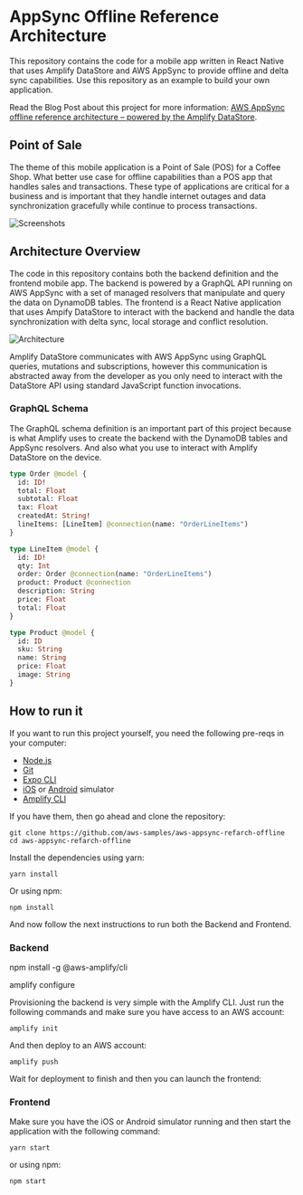 # AppSync Offline Reference Architecture

This repository contains the code for a mobile app written in React Native that uses Amplify DataStore and AWS AppSync to provide offline and delta sync capabilities. Use this repository as an example to build your own application. 

Read the Blog Post about this project for more information: [AWS AppSync offline reference architecture – powered by the Amplify DataStore](https://aws.amazon.com/blogs/mobile/aws-appsync-offline-reference-architecture).

## Point of Sale

The theme of this mobile application is a Point of Sale (POS) for a Coffee Shop. What better use case for offline capabilities than a POS app that handles sales and transactions. These type of applications are critical for a business and is important that they handle internet outages and data synchronization gracefully while continue to process transactions.  

![Screenshots](./assets/screenshots.png)

## Architecture Overview

The code in this repository contains both the backend definition and the frontend mobile app. The backend is powered by a GraphQL API running on AWS AppSync with a set of managed resolvers that manipulate and query the data on DynamoDB tables. The frontend is a React Native application that uses Ampify DataStore to interact with the backend and handle the data synchronization with delta sync, local storage and conflict resolution. 

![Architecture](./assets/appsync-refarch-offline.png)

Amplify DataStore communicates with AWS AppSync using GraphQL queries, mutations and subscriptions, however this communication is abstracted away from the developer as you only need to interact with the DataStore API using standard JavaScript function invocations. 

### GraphQL Schema

The GraphQL schema definition is an important part of this project because is what Amplify uses to create the backend with the DynamoDB tables and AppSync resolvers. And also what you use to interact with Amplify DataStore on the device.

```graphql
type Order @model {
  id: ID!
  total: Float
  subtotal: Float
  tax: Float
  createdAt: String!
  lineItems: [LineItem] @connection(name: "OrderLineItems")
}

type LineItem @model {
  id: ID!
  qty: Int
  order: Order @connection(name: "OrderLineItems")
  product: Product @connection
  description: String
  price: Float
  total: Float
}

type Product @model {
  id: ID
  sku: String
  name: String
  price: Float
  image: String
}
```


## How to run it

If you want to run this project yourself, you need the following pre-reqs in your computer: 

* [Node.js](https://nodejs.org/en/)
* [Git](https://git-scm.com/)
* [Expo CLI](https://docs.expo.io/get-started/installation)
* [iOS](https://docs.expo.io/workflow/ios-simulator) or [Android](https://docs.expo.io/workflow/android-studio-emulator) simulator
* [Amplify CLI](https://github.com/aws-amplify/amplify-cli#install-the-cli)

If you have them, then go ahead and clone the repository: 

```
git clone https://github.com/aws-samples/aws-appsync-refarch-offline
cd aws-appsync-refarch-offline
```

Install the dependencies using yarn:

```
yarn install
```

Or using npm:

```
npm install
```

And now follow the next instructions to run both the Backend and Frontend.

### Backend

npm install -g @aws-amplify/cli

amplify configure


Provisioning the backend is very simple with the Amplify CLI. Just run the following commands and make sure you have access to an AWS account:

```
amplify init
```

And then deploy to an AWS account:

```
amplify push
```

Wait for deployment to finish and then you can launch the frontend:

### Frontend

Make sure you have the iOS or Android simulator running and then start the application with the following command:
```
yarn start 
```

or using npm:
```
npm start
```
